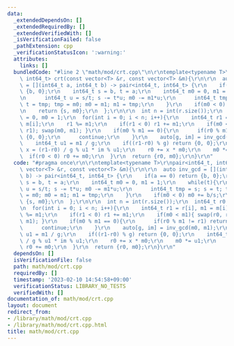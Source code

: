 ```yaml
---
data:
  _extendedDependsOn: []
  _extendedRequiredBy: []
  _extendedVerifiedWith: []
  _isVerificationFailed: false
  _pathExtension: cpp
  _verificationStatusIcon: ':warning:'
  attributes:
    links: []
  bundledCode: "#line 2 \"math/mod/crt.cpp\"\n\r\ntemplate<typename T>\r\npair<int64_t,\
    \ int64_t> crt(const vector<T> &r, const vector<T> &m){\r\n\r\n  auto inv_gcd\
    \ = [](int64_t a, int64_t b) -> pair<int64_t, int64_t> {\r\n    if(a == 0) return\
    \ {b, 0};\r\n    int64_t s = b, t = a;\r\n    int64_t m0 = 0, m1 = 1;\r\n    while(t){\r\
    \n      int64_t u = s/t; s -= t*u; m0 -= m1*u;\r\n      int64_t tmp = s; s = t;\
    \ t = tmp; tmp = m0; m0 = m1; m1 = tmp;\r\n    }\r\n    if(m0 < 0) m0 += b/s;\r\
    \n    return {s, m0};\r\n  };\r\n\r\n  int n = int(r.size());\r\n  int64_t r0\
    \ = 0, m0 = 1;\r\n  for(int i = 0; i < n; i++){\r\n    int64_t r1 = r[i], m1 =\
    \ m[i];\r\n    r1 %= m1;\r\n    if(r1 < 0) r1 += m1;\r\n    if(m0 < m1){ swap(r0,\
    \ r1); swap(m0, m1); }\r\n    if(m0 % m1 == 0){\r\n      if(r0 % m1 != r1) return\
    \ {0, 0};\r\n      continue;\r\n    }\r\n    auto[g, im] = inv_gcd(m0, m1);\r\n\
    \    int64_t u1 = m1 / g;\r\n    if((r1-r0) % g) return {0, 0};\r\n    int64_t\
    \ x = (r1-r0) / g % u1 * im % u1;\r\n    r0 += x * m0;\r\n    m0 *= u1;\r\n  \
    \  if(r0 < 0) r0 += m0;\r\n  }\r\n  return {r0, m0};\r\n}\r\n"
  code: "#pragma once\r\n\r\ntemplate<typename T>\r\npair<int64_t, int64_t> crt(const\
    \ vector<T> &r, const vector<T> &m){\r\n\r\n  auto inv_gcd = [](int64_t a, int64_t\
    \ b) -> pair<int64_t, int64_t> {\r\n    if(a == 0) return {b, 0};\r\n    int64_t\
    \ s = b, t = a;\r\n    int64_t m0 = 0, m1 = 1;\r\n    while(t){\r\n      int64_t\
    \ u = s/t; s -= t*u; m0 -= m1*u;\r\n      int64_t tmp = s; s = t; t = tmp; tmp\
    \ = m0; m0 = m1; m1 = tmp;\r\n    }\r\n    if(m0 < 0) m0 += b/s;\r\n    return\
    \ {s, m0};\r\n  };\r\n\r\n  int n = int(r.size());\r\n  int64_t r0 = 0, m0 = 1;\r\
    \n  for(int i = 0; i < n; i++){\r\n    int64_t r1 = r[i], m1 = m[i];\r\n    r1\
    \ %= m1;\r\n    if(r1 < 0) r1 += m1;\r\n    if(m0 < m1){ swap(r0, r1); swap(m0,\
    \ m1); }\r\n    if(m0 % m1 == 0){\r\n      if(r0 % m1 != r1) return {0, 0};\r\n\
    \      continue;\r\n    }\r\n    auto[g, im] = inv_gcd(m0, m1);\r\n    int64_t\
    \ u1 = m1 / g;\r\n    if((r1-r0) % g) return {0, 0};\r\n    int64_t x = (r1-r0)\
    \ / g % u1 * im % u1;\r\n    r0 += x * m0;\r\n    m0 *= u1;\r\n    if(r0 < 0)\
    \ r0 += m0;\r\n  }\r\n  return {r0, m0};\r\n}\r\n"
  dependsOn: []
  isVerificationFile: false
  path: math/mod/crt.cpp
  requiredBy: []
  timestamp: '2023-02-10 14:54:58+09:00'
  verificationStatus: LIBRARY_NO_TESTS
  verifiedWith: []
documentation_of: math/mod/crt.cpp
layout: document
redirect_from:
- /library/math/mod/crt.cpp
- /library/math/mod/crt.cpp.html
title: math/mod/crt.cpp
---
```

